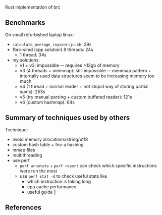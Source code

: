 Rust implementation of brc

## Benchmarks

On small refurbished laptop linux:
  - `calculate_average_royvanrijn.sh`: 29s
  - 1brc-simd (cpp solution) 8 threads: 24s
    - 1 thread: 34s
  - my solutions:
    - v1 + v2: impossible -- requires >12gb of memory
    - v3 (4 threads + memmap): still impossible -- memmap pattern + internally
      used data structures seem to be increasing memory too much
    - v4 (1 thread + normal reader + not stupid way of storing partial sums):
      253s
    - v5 (try manual parsing + custom buffered reader): 121s
    - v6 (custom hashmap): 64s

## Summary of techniques used by others

Technique:
  - avoid memory allocations/string/utf8
  - custom hash table + fnv-a hashing
  - mmap files
  - multithreading
  - use perf
    - `perf annotate` + `perf report` can check which specific instructions were
      run the most
    - use `perf stat -d` to check useful stats like
      - which instruction is taking long
      - cpu cache performance
      * useful guide [1]

## References

[1]: https://rust-lang.github.io/packed_simd/perf-guide/prof/linux.html
